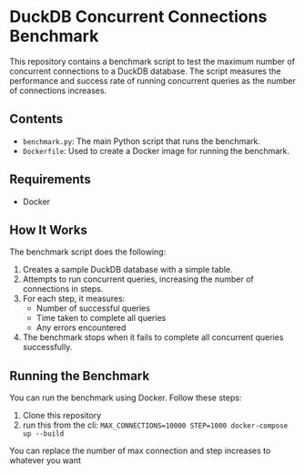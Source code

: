 # DuckDB Concurrent Connections Benchmark

This repository contains a benchmark script to test the maximum number of concurrent connections to a DuckDB database. The script measures the performance and success rate of running concurrent queries as the number of connections increases.

## Contents

- `benchmark.py`: The main Python script that runs the benchmark.
- `Dockerfile`: Used to create a Docker image for running the benchmark.

## Requirements

- Docker

## How It Works

The benchmark script does the following:

1. Creates a sample DuckDB database with a simple table.
2. Attempts to run concurrent queries, increasing the number of connections in steps.
3. For each step, it measures:
   - Number of successful queries
   - Time taken to complete all queries
   - Any errors encountered
4. The benchmark stops when it fails to complete all concurrent queries successfully.

## Running the Benchmark

You can run the benchmark using Docker. Follow these steps:

1. Clone this repository
2. run this from the cli: `MAX_CONNECTIONS=10000 STEP=1000 docker-compose up --build`

You can replace the number of max connection and step increases to whatever you want